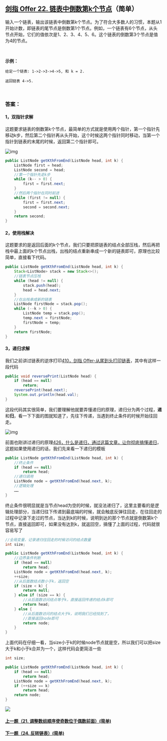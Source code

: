 ## [剑指 Offer 22. 链表中倒数第k个节点](https://leetcode-cn.com/problems/lian-biao-zhong-dao-shu-di-kge-jie-dian-lcof/)（简单）

输入一个链表，输出该链表中倒数第k个节点。为了符合大多数人的习惯，本题从1开始计数，即链表的尾节点是倒数第1个节点。例如，一个链表有6个节点，从头节点开始，它们的值依次是1、2、3、4、5、6。这个链表的倒数第3个节点是值为4的节点。

<br/>

**示例：**

```
给定一个链表: 1->2->3->4->5, 和 k = 2.

返回链表 4->5.
```

<br/>

### 答案：

#### 1，双指针求解

这题要求链表的倒数第k个节点，最简单的方式就是使用两个指针，第一个指针先移动k步，然后第二个指针再从头开始，这个时候这两个指针同时移动，当第一个指针到链表的末尾的时候，返回第二个指针即可。

![img](https://mmbiz.qpic.cn/mmbiz_png/PGmTibd8KQBHyJ6wibZRgATib8BzAQibDiaOl6LEuuINFicK4XiaqRKkkvddZqs27spTHic2EgroAjBmHcR0L1ZLfOFDLQ/640?wx_fmt=png&tp=webp&wxfrom=5&wx_lazy=1&wx_co=1)

```java
public ListNode getKthFromEnd(ListNode head, int k) {
    ListNode first = head;
    ListNode second = head;
    //第一个指针先走k步
    while (k-- > 0) {
        first = first.next;
    }
    //然后两个指针在同时前进
    while (first != null) {
        first = first.next;
        second = second.next;
    }
    return second;
}
```

#### 2，使用栈解决

这题要求的是返回后面的k个节点，我们只要把原链表的结点全部压栈，然后再把栈中最上面的k个节点出栈，出栈的结点重新串成一个新的链表即可，原理也比较简单，直接看下代码。

```java
public ListNode getKthFromEnd(ListNode head, int k) {
    Stack<ListNode> stack = new Stack<>();
    //链表节点压栈
    while (head != null) {
        stack.push(head);
        head = head.next;
    }
    //在出栈串成新的链表
    ListNode firstNode = stack.pop();
    while (--k > 0) {
        ListNode temp = stack.pop();
        temp.next = firstNode;
        firstNode = temp;
    }
    return firstNode;
}
```

#### 3，递归求解

我们之前讲过链表的逆序打印[410，剑指 Offer-从尾到头打印链表](https://mp.weixin.qq.com/s/caOEBjxDY7rxU5yG-ilfOw)，其中有这样一段代码

```java
public void reversePrint(ListNode head) {
    if (head == null)
        return;
    reversePrint(head.next);
    System.out.println(head.val);
}
```

这段代码其实很简单，我们要理解他就要弄懂递归的原理，递归分为两个过程，**递**和**归**，看一下下面的图就知道了，先往下传递，当遇到终止条件的时候开始往回走。

![img](https://mmbiz.qpic.cn/mmbiz_png/PGmTibd8KQBHyJ6wibZRgATib8BzAQibDiaOlgENhjjsL7eae1zB0NLYzibeNb1bKxWUuDkbux6IZzayoNDcybHvqyAg/640?wx_fmt=png&tp=webp&wxfrom=5&wx_lazy=1&wx_co=1)

前面也刚讲过递归的原理[426，什么是递归，通过这篇文章，让你彻底搞懂递归](https://mp.weixin.qq.com/s/PgSSYc50ajnbh8zD6Ei07g)，这题如果使用递归的话，我们先来看一下递归的模板

```java
public ListNode getKthFromEnd(ListNode head, int k) {
    //终止条件
    if (head == null)
        return head;
    //递归调用
    ListNode node = getKthFromEnd(head.next, k);
    //逻辑处理
    ……
}
```

终止条件很明显就是当节点head为空的时候，就没法递归了，这里主要看的是逻辑处理部分，当递归往下传递到最底端的时候，就会触底反弹往回走，在往回走的过程中记录下走过的节点，当达到k的时候，说明到达的那个节点就是倒数第k个节点，直接返回即可，如果没有达到k，就返回空，搞懂了上面的过程，代码就很容易写了

```java
//全局变量，记录递归往回走的时候访问的结点数量
int size;

public ListNode getKthFromEnd(ListNode head, int k) {
    //边界条件判断
    if (head == null)
        return head;
    ListNode node = getKthFromEnd(head.next, k);
    ++size;
    //从后面数结点数小于k，返回空
    if (size < k) {
        return null;
    } else if (size == k) {
        //从后面数访问结点等于k，直接返回传递的结点k即可
        return head;
    } else {
        //从后面数访问的结点大于k，说明我们已经找到了，
        //直接返回node即可
        return node;
    }
}
```

上面代码在仔细一看，当size小于k的时候node节点就是空，所以我们可以把size大于k和小于k合并为一个，这样代码会更简洁一些

```java
int size;

public ListNode getKthFromEnd(ListNode head, int k) {
    if (head == null)
        return head;
    ListNode node = getKthFromEnd(head.next, k);
    if (++size == k)
        return head;
    return node;
}
```





![](https://img-blog.csdnimg.cn/20200807155236311.png)

#### [上一题（21. 调整数组顺序使奇数位于偶数前面）(简单)](https://github.com/sdwwld/leetCode/blob/master/src/main/java/com/wld/java/offer/剑指Offer21.md)

#### [下一题（24. 反转链表）(简单)](https://github.com/sdwwld/leetCode/blob/master/src/main/java/com/wld/java/offer/剑指Offer24.md)